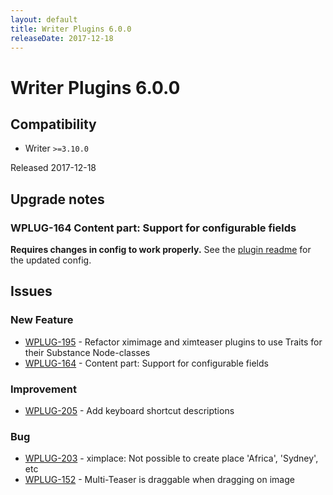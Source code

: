 ```yaml
---
layout: default
title: Writer Plugins 6.0.0
releaseDate: 2017-12-18
---
```

<div class="jumbotron">
    <h1>Writer Plugins 6.0.0</h1>    
    <h2>Compatibility</h2>
    <ul>
        <li>Writer <code>>=3.10.0</code></li>
    </ul>
</div>

Released 2017-12-18



## Upgrade notes  
      
### WPLUG-164 Content part: Support for configurable fields 
**Requires changes in config to work properly.** See the [plugin readme](https://github.com/Infomaker/NPWriterPluginBundle/blob/develop/plugins/se.infomaker.contentpart/README.md) for the updated config.               



## Issues  


### New Feature 

 * [WPLUG-195](https://jira.infomaker.se/browse/WPLUG-195) - Refactor ximimage and ximteaser plugins to use Traits for their Substance Node-classes 
 * [WPLUG-164](https://jira.infomaker.se/browse/WPLUG-164) - Content part: Support for configurable fields 


### Improvement 

 * [WPLUG-205](https://jira.infomaker.se/browse/WPLUG-205) - Add keyboard shortcut descriptions 


### Bug 

 * [WPLUG-203](https://jira.infomaker.se/browse/WPLUG-203) - ximplace: Not possible to create place 'Africa', 'Sydney', etc 
 * [WPLUG-152](https://jira.infomaker.se/browse/WPLUG-152) - Multi-Teaser is draggable when dragging on image 


